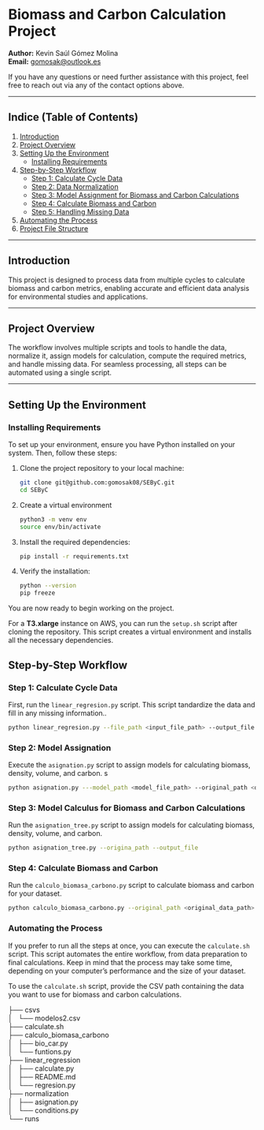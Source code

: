 # Biomass and Carbon Calculation Project

**Author:** Kevin Saúl Gómez Molina  
**Email:** [gomosak@outlook.es](mailto:gomosak@outlook.es)  

If you have any questions or need further assistance with this project, feel free to reach out via any of the contact options above.

---

## **Indice (Table of Contents)**

1. [Introduction](#introduction)  
2. [Project Overview](#project-overview)  
3. [Setting Up the Environment](#setting-up-the-environment)  
   - [Installing Requirements](#installing-requirements)  
4. [Step-by-Step Workflow](#step-by-step-workflow)  
   - [Step 1: Calculate Cycle Data](#step-1-calculate-cycle-data)  
   - [Step 2: Data Normalization](#step-2-data-normalization)  
   - [Step 3: Model Assignment for Biomass and Carbon Calculations](#step-3-model-assignment-for-biomass-and-carbon-calculations)  
   - [Step 4: Calculate Biomass and Carbon](#step-4-calculate-biomass-and-carbon)  
   - [Step 5: Handling Missing Data](#step-5-handling-missing-data)  
5. [Automating the Process](#automating-the-process)  
6. [Project File Structure](#project-file-structure)  

---

## **Introduction**

This project is designed to process data from multiple cycles to calculate biomass and carbon metrics, enabling accurate and efficient data analysis for environmental studies and applications.

---

## **Project Overview**

The workflow involves multiple scripts and tools to handle the data, normalize it, assign models for calculation, compute the required metrics, and handle missing data. For seamless processing, all steps can be automated using a single script.

---

## **Setting Up the Environment**

### Installing Requirements

To set up your environment, ensure you have Python installed on your system. Then, follow these steps:

1. Clone the project repository to your local machine:
   ```bash
   git clone git@github.com:gomosak08/SEByC.git
   cd SEByC
2. Create a virtual environment
    ```bash
    python3 -m venv env
    source env/bin/activate  
3. Install the required dependencies:
    ```bash
    pip install -r requirements.txt
4. Verify the installation:
    ```bash
    python --version
    pip freeze
You are now ready to begin working on the project.

For a **T3.xlarge** instance on AWS, you can run the `setup.sh` script after cloning the repository. This script creates a virtual environment and installs all the necessary dependencies.


## **Step-by-Step Workflow**

### **Step 1: Calculate Cycle Data**

First, run the `linear_regresion.py` script. This script tandardize the data and fill in any missing information..
```bash
python linear_regresion.py --file_path <input_file_path> --output_file <output_file_path>
```

### **Step 2: Model Assignation**

Execute the `asignation.py` script to  assign models for calculating biomass, density, volume, and carbon. s

```bash
python asignation.py ---model_path <model_file_path> --original_path <original_data_path> --output_file <output_file_path> --len_df <dataframe_length>
```

### **Step 3: Model Calculus for Biomass and Carbon Calculations**

Run the `asignation_tree.py` script to assign models for calculating biomass, density, volume, and carbon.

```bash
python asignation_tree.py --origina_path --output_file
```

### **Step 4: Calculate Biomass and Carbon**

Run the `calculo_biomasa_carbono.py` script to calculate biomass and carbon for your dataset.

```bash
python calculo_biomasa_carbono.py --original_path <original_data_path> --output_file <output_file_path>
```
### Automating the Process

If you prefer to run all the steps at once, you can execute the ```calculate.sh``` script. This script automates the entire workflow, from data preparation to final calculations. Keep in mind that the process may take some time, depending on your computer’s performance and the size of your dataset.

To use the ```calculate.sh``` script, provide the CSV path containing the data you want to use for biomass and carbon calculations.

├── csvs        
│   └── modelos2.csv       
├── calculate.sh    
├── calculo_biomasa_carbono   
│   ├── bio_car.py  
│   └── funtions.py  
├── linear_regression   
│   ├── calculate.py   
│   ├── README.md   
│   └── regresion.py  
├── normalization   
│   ├── asignation.py   
│   └── conditions.py   
└── runs
